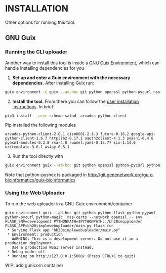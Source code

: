 # INSTALLATION

Other options for running this tool.

## GNU Guix

### Running the CLI uploader

Another way to install this tool is inside a [GNU Guix Environment](https://guix.gnu.org/manual/en/html_node/Invoking-guix-environment.html), which can handle installing dependencies for you

1. **Set up and enter a Guix environment with the necessary dependencies.** After installing Guix run:

```sh
guix environment -C guix --ad-hoc git python openssl python-pycurl nss-certs
```

2. **Install the tool.** From there you can follow the [user installation instructions](#installation-with-pip3---user). In brief:

```sh
pip3 install --user schema-salad  arvados-python-client
```

Pip installed the following modules

```
arvados-python-client-2.0.1 ciso8601-2.1.3 future-0.18.2 google-api-python-client-1.6.7 httplib2-0.17.1 oauth2client-4.1.3 pyasn1-0.4.8 pyasn1-modules-0.2.8 rsa-4.0 ruamel.yaml-0.15.77 six-1.14.0 uritemplate-3.0.1 ws4py-0.5.1
```

3. Run the tool directly with

```sh
guix environment guix --ad-hoc git python openssl python-pycurl python-magic nss-certs python-pyshex -- python3 bh20sequploader/main.py example/sequence.fasta example/metadata.yaml
```

Note that python-pyshex is packaged in
http://git.genenetwork.org/guix-bioinformatics/guix-bioinformatics

### Using the Web Uploader

To run the web uploader in a GNU Guix environment/container

```
guix environment guix --ad-hoc git python python-flask python-pyyaml python-pycurl python-magic  nss-certs --network openssl -- env FLASK_ENV=development PYTHONPATH=$PYTHONPATH:./bh20sequploader FLASK_APP=bh20simplewebuploader/main.py flask run
 * Serving Flask app "bh20simplewebuploader/main.py"
 * Environment: production
   WARNING: This is a development server. Do not use it in a production deployment.
   Use a production WSGI server instead.
 * Debug mode: off
 * Running on http://127.0.0.1:5000/ (Press CTRL+C to quit)
```

WIP: add gunicorn container
